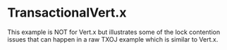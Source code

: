 TransactionalVert.x
===================

This example is NOT for Vert.x but illustrates some of the lock contention issues that can
happen in a raw TXOJ example which is similar to Vert.x.